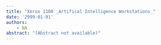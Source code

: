 ```yaml
---
title: "Xerox 1108 _Artifical Intelligence Workstations_"
date: '2999-01-01'
authors: 
    - NA
abstract: "(Abstract not available)"
---
```


